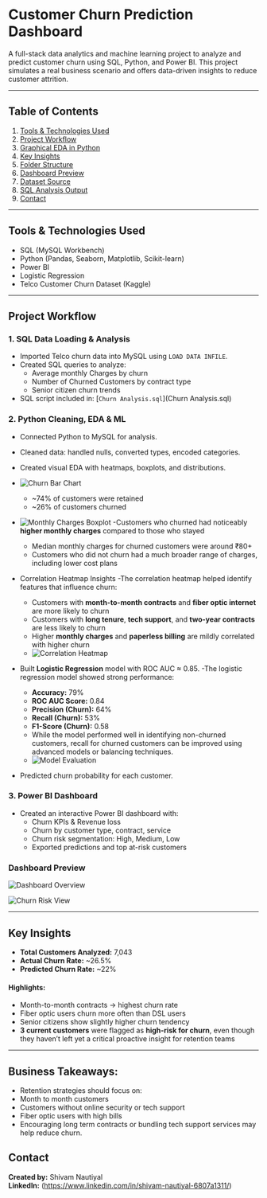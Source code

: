 # Customer Churn Prediction Dashboard

A full-stack data analytics and machine learning project to analyze and predict customer churn using SQL, Python, and Power BI. This project simulates a real business scenario and offers data-driven insights to reduce customer attrition.

---

## Table of Contents

1. [Tools & Technologies Used](#-tools--technologies-used)  
2. [Project Workflow](#-project-workflow)  
3. [Graphical EDA in Python](#-graphical-eda-in-python)  
4. [Key Insights](#-key-insights)  
5. [Folder Structure](#-folder-structure)  
6. [Dashboard Preview](#-dashboard-preview)  
7. [Dataset Source](#-dataset-source)  
8. [SQL Analysis Output](#-sql-analysis-output)  
9. [Contact](#-contact)

---

## Tools & Technologies Used

- SQL (MySQL Workbench)
- Python (Pandas, Seaborn, Matplotlib, Scikit-learn)
- Power BI
- Logistic Regression
- Telco Customer Churn Dataset (Kaggle)

---

## Project Workflow

### 1. SQL Data Loading & Analysis
- Imported Telco churn data into MySQL using `LOAD DATA INFILE`.
- Created SQL queries to analyze:
  - Average monthly Charges by churn
  - Number of Churned Customers by contract type
  - Senior citizen churn trends
- SQL script included in: [`Churn Analysis.sql`](Churn Analysis.sql)

### 2. Python Cleaning, EDA & ML
- Connected Python to MySQL for analysis.
- Cleaned data: handled nulls, converted types, encoded categories.
- Created visual EDA with heatmaps, boxplots, and distributions.
- ![Churn Bar Chart](images/churn_distribution.png)
  - ~74% of customers were retained
  - ~26% of customers churned
- ![Monthly Charges Boxplot](images/monthly_charges_boxplot.png)
   -Customers who churned had noticeably **higher monthly charges** compared to those who stayed
  - Median monthly charges for churned customers were around ₹80+
  - Customers who did not churn had a much broader range of charges, including lower cost plans
- Correlation Heatmap Insights
  -The correlation heatmap helped identify features that influence churn:
  - Customers with **month-to-month contracts** and **fiber optic internet** are more likely to churn
  - Customers with **long tenure**, **tech support**, and **two-year contracts** are less likely to churn
  - Higher **monthly charges** and **paperless billing** are mildly correlated with higher churn
  - ![Correlation Heatmap](images/correlation_heatmap.png)

- Built **Logistic Regression** model with ROC AUC ≈ 0.85.
  -The logistic regression model showed strong performance:
  - **Accuracy:** 79%
  - **ROC AUC Score:** 0.84
  - **Precision (Churn):** 64%
  - **Recall (Churn):** 53%
  - **F1-Score (Churn):** 0.58
  - While the model performed well in identifying non-churned customers, recall for churned customers can be improved using advanced models or balancing techniques.
  - ![Model Evaluation](images/logistic_evaluation.png)

- Predicted churn probability for each customer.

### 3. Power BI Dashboard
- Created an interactive Power BI dashboard with:
  - Churn KPIs & Revenue loss
  - Churn by customer type, contract, service
  - Churn risk segmentation: High, Medium, Low
  - Exported predictions and top at-risk customers
 
### Dashboard Preview

![Dashboard Overview](powerbi/dashboard_screenshot1.png)

![Churn Risk View](powerbi/dashboard_screenshot3.png)

---

## Key Insights

- **Total Customers Analyzed:** 7,043  
- **Actual Churn Rate:** ~26.5%  
- **Predicted Churn Rate:** ~22%

#### Highlights:
- Month-to-month contracts → highest churn rate
- Fiber optic users churn more often than DSL users
- Senior citizens show slightly higher churn tendency
- **3 current customers** were flagged as **high-risk for churn**, even though they haven’t left yet a critical proactive insight for retention teams

---

## Business Takeaways:
- Retention strategies should focus on:
 - Month to month customers
 - Customers without online security or tech support
 - Fiber optic users with high bills
- Encouraging long term contracts or bundling tech support services may help reduce churn.


## Contact

**Created by:** Shivam Nautiyal  
**LinkedIn:** (https://www.linkedin.com/in/shivam-nautiyal-6807a1311/)

